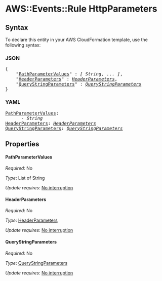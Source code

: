# AWS::Events::Rule HttpParameters

## Syntax

To declare this entity in your AWS CloudFormation template, use the following syntax:

### JSON

<pre>
{
    "<a href="#pathparametervalues" title="PathParameterValues">PathParameterValues</a>" : <i>[ String, ... ]</i>,
    "<a href="#headerparameters" title="HeaderParameters">HeaderParameters</a>" : <i><a href="httpparameters-headerparameters.md">HeaderParameters</a></i>,
    "<a href="#querystringparameters" title="QueryStringParameters">QueryStringParameters</a>" : <i><a href="httpparameters-querystringparameters.md">QueryStringParameters</a></i>
}
</pre>

### YAML

<pre>
<a href="#pathparametervalues" title="PathParameterValues">PathParameterValues</a>: <i>
      - String</i>
<a href="#headerparameters" title="HeaderParameters">HeaderParameters</a>: <i><a href="httpparameters-headerparameters.md">HeaderParameters</a></i>
<a href="#querystringparameters" title="QueryStringParameters">QueryStringParameters</a>: <i><a href="httpparameters-querystringparameters.md">QueryStringParameters</a></i>
</pre>

## Properties

#### PathParameterValues

_Required_: No

_Type_: List of String

_Update requires_: [No interruption](https://docs.aws.amazon.com/AWSCloudFormation/latest/UserGuide/using-cfn-updating-stacks-update-behaviors.html#update-no-interrupt)

#### HeaderParameters

_Required_: No

_Type_: <a href="httpparameters-headerparameters.md">HeaderParameters</a>

_Update requires_: [No interruption](https://docs.aws.amazon.com/AWSCloudFormation/latest/UserGuide/using-cfn-updating-stacks-update-behaviors.html#update-no-interrupt)

#### QueryStringParameters

_Required_: No

_Type_: <a href="httpparameters-querystringparameters.md">QueryStringParameters</a>

_Update requires_: [No interruption](https://docs.aws.amazon.com/AWSCloudFormation/latest/UserGuide/using-cfn-updating-stacks-update-behaviors.html#update-no-interrupt)
